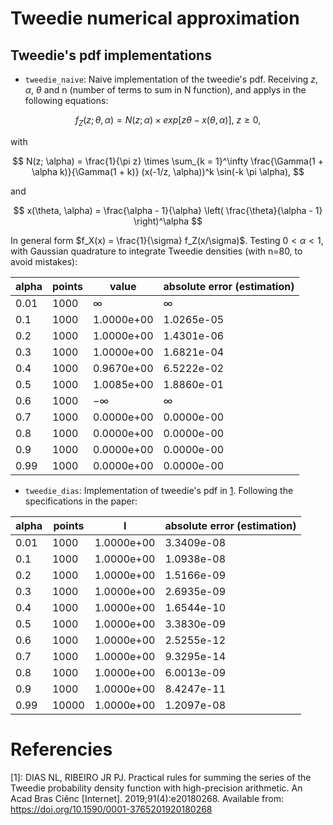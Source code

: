 # Tweedie numerical approximation

## Tweedie's pdf implementations
- `tweedie_naive`: Naive implementation of the tweedie's pdf. Receiving $z$, $\alpha$, $\theta$ and n (number of terms to sum in N function), and applys in the following equations:

$$
  f_Z(z; \theta, \alpha) = N(z; \alpha) \times exp[z \theta - x(\theta, \alpha)],\ z \geq 0,
$$

with

$$
  N(z; \alpha) = \frac{1}{\pi z} \times \sum_{k = 1}^\infty \frac{\Gamma(1 + \alpha k)}{\Gamma(1 + k)} (x(-1/z, \alpha))^k \sin(-k \pi \alpha),
$$

and

$$
  x(\theta, \alpha) = \frac{\alpha - 1}{\alpha} \left( \frac{\theta}{\alpha - 1} \right)^\alpha
$$

In general form $f_X(x) = \frac{1}{\sigma} f_Z(x/\sigma)$. Testing $0 < \alpha < 1$, with Gaussian quadrature to integrate Tweedie densities (with n=80, to avoid mistakes):

|alpha | points | value                   | absolute error (estimation)           |
|---------|-----------|-----------------|-----------------|
|0.01   | 1000     |$\infty$| $\infty$|
|0.1     | 1000     |1.0000e+00| 1.0265e-05|
|0.2     | 1000     |1.0000e+00| 1.4301e-06|
|0.3     | 1000     |1.0000e+00| 1.6821e-04|
|0.4     | 1000     |0.9670e+00| 6.5222e-02|
|0.5     | 1000     |1.0085e+00| 1.8860e-01|
|0.6     | 1000     |$-\infty$| $\infty$|
|0.7     | 1000     |0.0000e+00| 0.0000e-00|
|0.8     | 1000     |0.0000e+00| 0.0000e-00|
|0.9     | 1000     |0.0000e+00| 0.0000e-00|
|0.99   | 1000     |0.0000e+00| 0.0000e-00|


- `tweedie_dias`: Implementation of tweedie's pdf in [1](#dias). Following the specifications in the paper:

|alpha | points | I                   | absolute error (estimation)            |
|---------|-----------|-----------------|-----------------|
|0.01   | 1000     |1.0000e+00| 3.3409e-08|
|0.1     | 1000     |1.0000e+00| 1.0938e-08|
|0.2     | 1000     |1.0000e+00| 1.5166e-09|
|0.3     | 1000     |1.0000e+00| 2.6935e-09|
|0.4     | 1000     |1.0000e+00| 1.6544e-10|
|0.5     | 1000     |1.0000e+00| 3.3830e-09|
|0.6     | 1000     |1.0000e+00| 2.5255e-12|
|0.7     | 1000     |1.0000e+00| 9.3295e-14|
|0.8     | 1000     |1.0000e+00| 6.0013e-09|
|0.9     | 1000     |1.0000e+00| 8.4247e-11|
|0.99   | 10000     |1.0000e+00| 1.2097e-08|

  # Referencies
  [1]<a id="dias"></a>: DIAS NL, RIBEIRO JR PJ. Practical rules for summing the series of the Tweedie probability density function with high-precision arithmetic. An Acad Bras Ciênc [Internet]. 2019;91(4):e20180268. Available from: https://doi.org/10.1590/0001-3765201920180268

